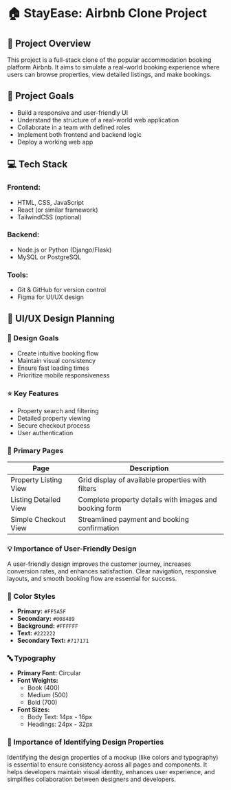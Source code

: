 # 🏠 StayEase: Airbnb Clone Project

## 🧠 Project Overview

This project is a full-stack clone of the popular accommodation booking platform Airbnb. It aims to simulate a real-world booking experience where users can browse properties, view detailed listings, and make bookings.

## 🎯 Project Goals

- Build a responsive and user-friendly UI
- Understand the structure of a real-world web application
- Collaborate in a team with defined roles
- Implement both frontend and backend logic
- Deploy a working web app

## 💻 Tech Stack

### Frontend:

- HTML, CSS, JavaScript
- React (or similar framework)
- TailwindCSS (optional)

### Backend:

- Node.js or Python (Django/Flask)
- MySQL or PostgreSQL

### Tools:

- Git & GitHub for version control
- Figma for UI/UX design

## 🎨 UI/UX Design Planning

### 🧭 Design Goals

- Create intuitive booking flow
- Maintain visual consistency
- Ensure fast loading times
- Prioritize mobile responsiveness

### ⭐ Key Features

- Property search and filtering
- Detailed property viewing
- Secure checkout process
- User authentication

### 🧱 Primary Pages

| Page                  | Description                                            |
| --------------------- | ------------------------------------------------------ |
| Property Listing View | Grid display of available properties with filters      |
| Listing Detailed View | Complete property details with images and booking form |
| Simple Checkout View  | Streamlined payment and booking confirmation           |

### 💡 Importance of User-Friendly Design

A user-friendly design improves the customer journey, increases conversion rates, and enhances satisfaction. Clear navigation, responsive layouts, and smooth booking flow are essential for success.

### 🎨 Color Styles
- **Primary:** `#FF5A5F`
- **Secondary:** `#008489`
- **Background:** `#FFFFFF`
- **Text:** `#222222`
- **Secondary Text:** `#717171`

### 🔤 Typography
- **Primary Font:** Circular
- **Font Weights:**
  - Book (400)
  - Medium (500)
  - Bold (700)
- **Font Sizes:**
  - Body Text: 14px - 16px
  - Headings: 24px - 32px

### 🧠 Importance of Identifying Design Properties
Identifying the design properties of a mockup (like colors and typography) is essential to ensure consistency across all pages and components. It helps developers maintain visual identity, enhances user experience, and simplifies collaboration between designers and developers.

